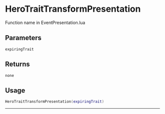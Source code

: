 # HeroTraitTransformPresentation
Function name in EventPresentation.lua
## Parameters
`expiringTrait`
## Returns
`none`
## Usage
```lua
HeroTraitTransformPresentation(expiringTrait)
```
---
